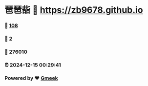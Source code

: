 # 琶琶啙 :link: https://zb9678.github.io 
### :page_facing_up: [108](https://zb9678.github.io/tag.html) 
### :speech_balloon: 2 
### :hibiscus: 276010 
### :alarm_clock: 2024-12-15 00:29:41 
### Powered by :heart: [Gmeek](https://github.com/Meekdai/Gmeek)
